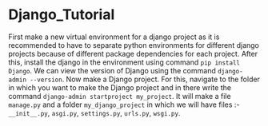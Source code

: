 # Django_Tutorial

First make a new virtual environment for a django project as it is recommended to have to separate python environments for different django projects because of different package dependencies for each project.
After this, install the django in the environment using command `pip install Django`. We can view the version of Django using the command `django-admin --version`.
Now make a Django project. For this, navigate to the folder in which you want to make the Django project and in there write the command `django-admin startproject my_project`. It will make a file `manage.py` and a folder `my_django_project` in which we will have files :- `__init__.py`, `asgi.py`, `settings.py`, `urls.py`, `wsgi.py`.

